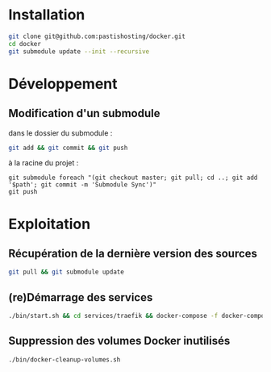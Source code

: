 # Installation

```bash
git clone git@github.com:pastishosting/docker.git
cd docker
git submodule update --init --recursive
```

# Développement

## Modification d'un submodule

dans le dossier du submodule :

```bash
git add && git commit && git push
```

à la racine du projet :

```
git submodule foreach "(git checkout master; git pull; cd ..; git add '$path'; git commit -m 'Submodule Sync')"
git push
```

# Exploitation

## Récupération de la dernière version des sources

```bash
git pull && git submodule update
```

## (re)Démarrage des services

```bash
./bin/start.sh && cd services/traefik && docker-compose -f docker-compose-$(hostname).yml up -d && cd -
```

## Suppression des volumes Docker inutilisés

```bash
./bin/docker-cleanup-volumes.sh
```
